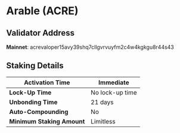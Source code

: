# Arable (ACRE)

## **Validator Address**

**Mainnet**: acrevaloper15avy39shq7cllgvrvuyfm2c4w4kgkgu8r44s43

## Staking Details

| **Activation Time**        | Immediate       |
| -------------------------- | --------------- |
| **Lock-Up Time**           | No lock-up time |
| **Unbonding Time**         | 21 days         |
| **Auto-Compounding**       | No              |
| **Minimum Staking Amount** | Limitless       |

